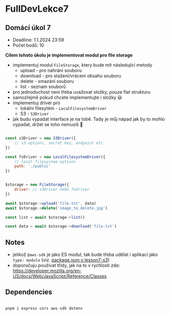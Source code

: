 # FullDevLekce7

## Domácí úkol 7

- Deadline: 1.1.2024 23:59
- Počet bodů: 10

__Cílem tohoto úkolu je implementovat modul pro file storage__

- implementuj modul `FileStorage`, ktery bude mít následující metody
    - upload - pro nahrání souboru
    - download - pro stažení/vrácení obsahu souboru
    - delete - smazání souboru
    - list - seznam souborů
- pro jednoduchost není třeba uvažovat složky, pouze flat strukturu
- samozřejmě pokud chcete implementujte i složky 😃
- implementuj driver pro
    - lokální filesytém - `LocalFilesystemDriver`
    - S3 - `S3Driver`
- jak budu vypadat interface je na tobě. Tady je můj nápad jak by to mohlo vypadat, držet se toho nemusíš 🙂

```javascript

const s3Driver = new S3Driver({
    // s3 options, secret key, endpoint etc.
})

const fsDriver = new LocalFilesystemDriver({
    // local filesystem options
    path: './public'
})


$storage = new FileStorage({
    driver: // s3Driver nebo fsDriver
})

await $storage->upload('file.txt', data)
await $storage->delete('image_to_delete.jpg')

const list = await $storage->list()

const data = await $storage->download('file.txt')

```


## Notes


- jelikož `@aws-sdk` je jako ES modul, tak bude třeba udělat i aplikaci jako `type: module` (viz. [package.json v lesson7-s3](../lesson7-s3/package.json))
- doporučuju používat třidy, jak na to v rychlosti zde: https://developer.mozilla.org/en-US/docs/Web/JavaScript/Reference/Classes

## Dependencies

```javascript

pnpm i express cors aws-sdk dotenv

```
